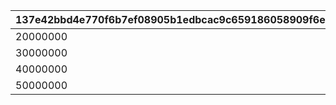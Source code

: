 |137e42bbd4e770f6b7ef08905b1edbcac9c659186058909f6e42c21a39b34e42|332d30f23ad8337d847fafff9ccce0f629471fa3e5fed74f482849303b6b0d05|db1116cf2739177314adcb14367b38287eb9b9ace4a331407e5d764286f0a833|f5bbab355c7428d6e2a47dbfe58046f6281844a0e5f4b54ab3422b0ca0d39780|91de2c2d32ebefadd497297a48597edd1a41b29fb488ad37075a2e8150c3b8ce|
| --- | --- | --- | --- | --- |
|20000000|1000|20000|5|1|
|30000000|1200|30000|5|2|
|40000000|1500|40000|5|3|
|50000000|2000|50000|5|4|